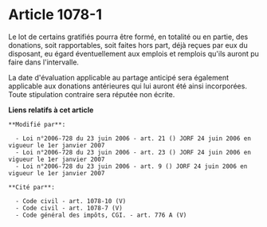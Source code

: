 # Article 1078-1

Le lot de certains gratifiés pourra être formé, en totalité ou en partie, des donations, soit rapportables, soit faites hors
part, déjà reçues par eux du disposant, eu égard éventuellement aux emplois et remplois qu'ils auront pu faire dans
l'intervalle.

La date d'évaluation applicable au partage anticipé sera également applicable aux donations antérieures qui lui auront été
ainsi incorporées. Toute stipulation contraire sera réputée non écrite.

**Liens relatifs à cet article**

	**Modifié par**:

	  - Loi n°2006-728 du 23 juin 2006 - art. 21 () JORF 24 juin 2006 en vigueur le 1er janvier 2007
	  - Loi n°2006-728 du 23 juin 2006 - art. 23 () JORF 24 juin 2006 en vigueur le 1er janvier 2007
	  - Loi n°2006-728 du 23 juin 2006 - art. 9 () JORF 24 juin 2006 en vigueur le 1er janvier 2007

	**Cité par**:

	  - Code civil - art. 1078-10 (V)
	  - Code civil - art. 1078-7 (V)
	  - Code général des impôts, CGI. - art. 776 A (V)
